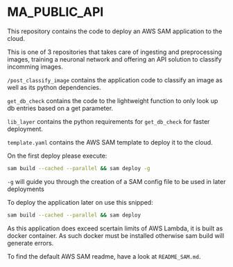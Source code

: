 # MA_PUBLIC_API
This repository contains the code to deploy an AWS SAM application to the cloud.

This is one of 3 repositories that takes care of ingesting and preprocessing images, training a neuronal network and offering an API solution to classify incomming images.

`/post_classify_image` contains the application code to classify an image as well as its python dependencies.

`get_db_check` contains the code to the lightweight function to only look up db entries based on a get parameter.

`lib_layer` contains the python requirements for `get_db_check` for faster deployment.

`template.yaml` contains the AWS SAM template to deploy it to the cloud.

On the first deploy please execute:

```bash
sam build --cached --parallel && sam deploy -g
```
`-g` will guide you through the creation of a SAM config file to be used in later deployments

To deploy the application later on use this snipped:
```bash
sam build --cached --parallel && sam deploy
```
As this application does exceed scertain limits of AWS Lambda, it is built as docker container. As such docker must be installed otherwise sam build will generate errors.

To find the default AWS SAM readme, have a look at `README_SAM.md`.